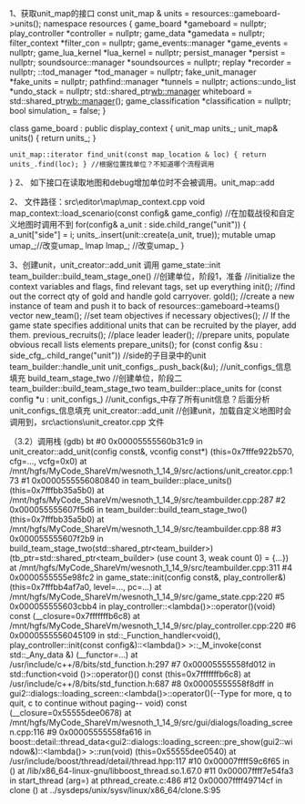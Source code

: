 1、获取unit_map的接口
const unit_map & units = resources::gameboard->units();
namespace resources
{
	game_board           *gameboard = nullptr;
	play_controller      *controller = nullptr;
	game_data            *gamedata = nullptr;
	filter_context	     *filter_con = nullptr;
	game_events::manager *game_events = nullptr;
	game_lua_kernel            *lua_kernel = nullptr;
	persist_manager      *persist = nullptr;
	soundsource::manager *soundsources = nullptr;
	replay               *recorder = nullptr;
	::tod_manager        *tod_manager = nullptr;
	fake_unit_manager    *fake_units = nullptr;
	pathfind::manager    *tunnels = nullptr;
	actions::undo_list   *undo_stack = nullptr;
	std::shared_ptr<wb::manager> whiteboard = std::shared_ptr<wb::manager>();
	game_classification  *classification = nullptr;
	bool                 simulation_ = false;
}

class game_board : public display_context
{
    unit_map units_;
    unit_map& units()
	{
		return units_;
	}

    unit_map::iterator find_unit(const map_location & loc) { return units_.find(loc); } //根据位置找单位？不知道哪个流程调用
}
2、
如下接口在读取地图和debug增加单位时不会被调用。unit_map::add

2、
文件路径：src\editor\map\map_context.cpp
void map_context::load_scenario(const config& game_config) //在加载战役和自定义地图时调用不到
    for(config& a_unit : side.child_range("unit")) {
        a_unit["side"] = i;
        units_.insert(unit::create(a_unit, true));
        	mutable umap umap_;//改变umap_
        	lmap lmap_;        //改变umap_
    }

3、创建unit，unit_creator::add_unit 调用
game_state::init
    team_builder::build_team_stage_one() //创建单位，阶段1，准备
        //initialize the context variables and flags, find relevant tags, set up everything
        init();
        //find out the correct qty of gold and handle gold carryover.
        gold();
        //create a new instance of team and push it to back of resources::gameboard->teams() vector
        new_team();
        //set team objectives if necessary
        objectives();
        // If the game state specifies additional units that can be recruited by the player, add them.
        previous_recruits();
        //place leader
        leader();
        //prepare units, populate obvious recall lists elements
        prepare_units();
            for (const config &su : side_cfg_.child_range("unit")) //side的子目录中的unit
                team_builder::handle_unit
                    unit_configs_.push_back(&u); //unit_configs_信息填充
        build_team_stage_two    //创建单位，阶段二
            team_builder::build_team_stage_two
                team_builder::place_units
                    for (const config *u : unit_configs_)  //unit_configs_中存了所有unit信息？后面分析unit_configs_信息填充
                        unit_creator::add_unit             //创建unit，加载自定义地图时会调用到，src\actions\unit_creator.cpp 文件

（3.2）调用栈
(gdb) bt
#0  0x00005555560b31c9 in unit_creator::add_unit(config const&, vconfig const*)
    (this=0x7fffe922b570, cfg=..., vcfg=0x0)
    at /mnt/hgfs/MyCode_ShareVm/wesnoth_1_14_9/src/actions/unit_creator.cpp:173
#1  0x0000555556080840 in team_builder::place_units() (this=0x7fffbb35a5b0)
    at /mnt/hgfs/MyCode_ShareVm/wesnoth_1_14_9/src/teambuilder.cpp:287
#2  0x000055555607f5d6 in team_builder::build_team_stage_two()
    (this=0x7fffbb35a5b0)
    at /mnt/hgfs/MyCode_ShareVm/wesnoth_1_14_9/src/teambuilder.cpp:88
#3  0x000055555607f2b9 in build_team_stage_two(std::shared_ptr<team_builder>)
    (tb_ptr=std::shared_ptr<team_builder> (use count 3, weak count 0) = {...})
    at /mnt/hgfs/MyCode_ShareVm/wesnoth_1_14_9/src/teambuilder.cpp:311
#4  0x0000555555e98fc2 in game_state::init(config const&, play_controller&)
    (this=0x7fffbb4af7a0, level=..., pc=...)
    at /mnt/hgfs/MyCode_ShareVm/wesnoth_1_14_9/src/game_state.cpp:220
#5  0x000055555603cbb4 in play_controller::<lambda()>::operator()(void) const
    (__closure=0x7fffffffb6c8)
    at /mnt/hgfs/MyCode_ShareVm/wesnoth_1_14_9/src/play_controller.cpp:220
#6  0x0000555556045109 in std::_Function_handler<void(), play_controller::init(const config&)::<lambda()> >::_M_invoke(const std::_Any_data &) (__functor=...)
    at /usr/include/c++/8/bits/std_function.h:297
#7  0x00005555558fd012 in std::function<void ()>::operator()() const
    (this=0x7fffffffb6c8) at /usr/include/c++/8/bits/std_function.h:687
#8  0x00005555558f8dff in gui2::dialogs::loading_screen::<lambda()>::operator()(--Type <RET> for more, q to quit, c to continue without paging--
void) const (__closure=0x55555dee0678)
    at /mnt/hgfs/MyCode_ShareVm/wesnoth_1_14_9/src/gui/dialogs/loading_screen.cpp:116
#9  0x00005555558fa616 in boost::detail::thread_data<gui2::dialogs::loading_screen::pre_show(gui2::window&)::<lambda()> >::run(void) (this=0x55555dee0540)
    at /usr/include/boost/thread/detail/thread.hpp:117
#10 0x00007ffff59c6f65 in  ()
    at /lib/x86_64-linux-gnu/libboost_thread.so.1.67.0
#11 0x00007ffff7e54fa3 in start_thread (arg=<optimized out>)
    at pthread_create.c:486
#12 0x00007ffff49714cf in clone ()
    at ../sysdeps/unix/sysv/linux/x86_64/clone.S:95
